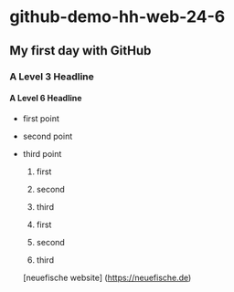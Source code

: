 # github-demo-hh-web-24-6

## My first day with GitHub

### A Level 3 Headline

#### A Level 6 Headline

- first point

- second point
- third point
  1. first
  2. second
  3. third
 
  1. first
  2. second
  3. third
 
   [neuefische website] (https://neuefische.de)
